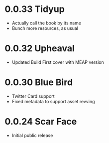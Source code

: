 # 0.0.33 Tidyup

- Actually call the book by its name
- Bunch more resources, as usual

# 0.0.32 Upheaval

- Updated Build First cover with MEAP version

# 0.0.30 Blue Bird

- Twitter Card support
- Fixed metadata to support asset revving

# 0.0.24 Scar Face

- Initial public release
